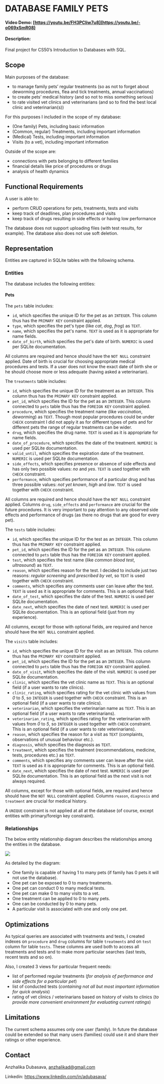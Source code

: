 # DATABASE FAMILY PETS
#### Video Demo:  [https://youtu.be/FH3PCliw7u8](https://youtu.be/-o069xSmR08)
#### Description:
Final project for CS50’s Introduction to Databases with SQL.

## Scope

Main purposes of the database:
* to manage family pets’ regular treatments (so as not to forget about deworming procedures, flea and tick treatments, annual vaccinations)
* to create pets’ medical history (and so not to miss something serious)
* to rate visited vet clinics and veterinarians (and so to find the best local clinic and veterinarian(s))

For this purposes I included in the scope of my database:
* (One family) Pets, including basic information
* (Common, regular) Treatments, including important information
* (Medical) Tests, including important information
* Visits (to a vet), including important information

Outside of the scope are:
* connections with pets belonging to different families
* financial details like price of procedures or drugs
* analysis of health dynamics

## Functional Requirements

A user is able to:
* perform CRUD operations for pets, treatments, tests and visits
* keep track of deadlines, plan procedures and visits
* keep track of drugs resulting in side effects or having low performance

The database does not support uploading files (with test results, for example). The database also does not use soft deletion.

## Representation

Entities are captured in SQLite tables with the following schema.

### Entities

The database includes the following entities:

#### Pets

The `pets` table includes:

* `id`, which specifies the unique ID for the pet as an `INTEGER`. This column thus has the `PRIMARY KEY` constraint applied.
* `type`, which specifies the pet's type (like *cat*, *dog*, *frog*) as `TEXT`.
* `name`, which specifies the pet's name. `TEXT` is used as it is appropriate for name fields.
* `date_of_birth`, which specifies the pet's date of birth. `NUMERIC` is used per SQLite documentation.

All columns are required and hence should have the `NOT NULL` constraint applied. Date of birth is crucial for choosing appropriate medical procedures and tests. If a user does not know the exact date of birth she or he should choose more or less adequate (having asked a veterinarian).

The `treatments` table includes:

* `id`, which specifies the unique ID for the treatment as an `INTEGER`. This column thus has the `PRIMARY KEY` constraint applied.
* `pet_id`, which specifies the ID for the pet as an `INTEGER`. This column connected to `pets` table thus has the `FOREIGN KEY` constraint applied.
* `procedure`, which specifies the treatment name (like *vaccination*, *deworming*) as `TEXT`. Though most popular procedures could be under `CHECK` constraint I did not apply it as for different types of pets and for different pets the range of regular treatments can be wider.
* `drug`, which specifies the drug name. `TEXT` is used as it is appropriate for name fields.
* `date_of_procedure`, which specifies the date of the treatment. `NUMERIC` is used per SQLite documentation.
* `valid_until`, which specifies the expiration date of the treatment. `NUMERIC` is used per SQLite documentation.
* `side_effects`, which specifies presence or absence of side effects and has only two possible values: *no* and *yes*. `TEXT` is used together with `CHECK` constraint.
* `performance`, which specifies performance of a particular drug and has three possible values: *not yet known*, *high* and *low*. `TEXT` is used together with `CHECK` constraint.

All columns are required and hence should have the `NOT NULL` constraint applied. Columns `drug`, `side_effects` and `performance` are crucial for the future procedures. It is very important to pay attention to any observed side effects and performance of drugs (as there no drugs that are good for every pet).

The `tests` table includes:

* `id`, which specifies the unique ID for the test as an `INTEGER`. This column thus has the `PRIMARY KEY` constraint applied.
* `pet_id`, which specifies the ID for the pet as an `INTEGER`. This column connected to `pets` table thus has the `FOREIGN KEY` constraint applied.
* `test`, which specifies the test name (like *common blood test*, *ultrasound*) as `TEXT`.
* `reason`, which specifies reason for the test. I decided to include just two reasons: *regular screening* and *prescribed by vet*, so `TEXT` is used together with `CHECK` constraint.
* `comments`, which specifies any comments user can leave after the test. `TEXT` is used as it is appropriate for comments. This is an optional field.
* `date_of_test`, which specifies the date of the test. `NUMERIC` is used per SQLite documentation.
* `date_next`, which specifies the date of next test. `NUMERIC` is used per SQLite documentation. This is an optional field (just from my experience).

All columns, except for those with optional fields, are required and hence should have the `NOT NULL` constraint applied.

The `visits` table includes:

* `id`, which specifies the unique ID for the visit as an `INTEGER`. This column thus has the `PRIMARY KEY` constraint applied.
* `pet_id`, which specifies the ID for the pet as an `INTEGER`. This column connected to `pets` table thus has the `FOREIGN KEY` constraint applied.
* `date_of_visit`, which specifies the date of the visit. `NUMERIC` is used per SQLite documentation.
* `clinic`, which specifies the vet clinic name as `TEXT`. This is an optional field (if a user wants to rate clinics).
* `clinic_rating`, which specifies rating for the vet clinic with values from *0* to *5*, so `INTEGER` is used together with `CHECK` constraint. This is an optional field (if a user wants to rate clinics).
* `veterinarian`, which specifies the veterinarian name as `TEXT`. This is an optional field (if a user wants to rate veterinarians).
* `veterinarian_rating`, which specifies rating for the veterinarian with values from *0* to *5*, so `INTEGER` is used together with `CHECK` constraint. This is an optional field (if a user wants to rate veterinarians).
* `reason`, which specifies the reason for a visit as `TEXT` (complaints, observations of unusual behaviour etc.).
* `diagnosis`, which specifies the diagnosis as `TEXT`.
* `treatment`, which specifies the treatment (recommendations, medicine, tests, procedures etc.) as `TEXT`.
* `comments`, which specifies any comments user can leave after the visit. `TEXT` is used as it is appropriate for comments. This is an optional field.
* `date_next`, which specifies the date of next test. `NUMERIC` is used per SQLite documentation. This is an optional field as the next visit is not always required.

All columns, except for those with optional fields, are required and hence should have the `NOT NULL` constraint applied. Columns `reason`, `diagnosis` and `treatment` are crucial for medical history.

A `UNIQUE` constraint is not applied at all at the database (of course, except entities with primary/foreign key constraint).

### Relationships

The below entity relationship diagram describes the relationships among the entities in the database.

[![](https://mermaid.ink/img/pako:eNplj0EKgzAQRa8SZq0ewJ1QC0ItpUqhkM2QjFVqjJgEWkzuXtN2UejshveYP38FoSVBDrTsBrwtqPjEttkXdXW4Mu-zLHh2KluWsx7NB8Y16DTVK2vPZdHW5TFyDoNh9Ji1Icms5vBvl00UhZ6kE_bnmvdvfqmaKgoK72QgAUWLwkFu763R5WB7UsQhZknq0I02poRNRWd185wE5HZxlICbJVr6doK8w9FQeAHQZUr3?type=png)](https://mermaid.live/edit#pako:eNplj0EKgzAQRa8SZq0ewJ1QC0ItpUqhkM2QjFVqjJgEWkzuXtN2UejshveYP38FoSVBDrTsBrwtqPjEttkXdXW4Mu-zLHh2KluWsx7NB8Y16DTVK2vPZdHW5TFyDoNh9Ji1Icms5vBvl00UhZ6kE_bnmvdvfqmaKgoK72QgAUWLwkFu763R5WB7UsQhZknq0I02poRNRWd185wE5HZxlICbJVr6doK8w9FQeAHQZUr3)

As detailed by the diagram:

* One family is capable of having 1 to many pets (if family has 0 pets it will not use the database).
* One pet can be exposed to 0 to many treatments.
* One pet can conduct 0 to many medical tests.
* One pet can make 0 to many visits to a vet.
* One treatment can be applied to 0 to many pets.
* One can be conducted by 0 to many pets.
* A particular visit is associated with one and only one pet.

## Optimizations

As typical queries are associated with treatments and tests, I created indexes on `procedure` and `drug` columns for table `treatments` and on `test` column for table `tests`. These columns are used both to access all treatments and tests and to make more particular searches (last tests, recent tests and so on).

Also, I created 3 views for particular frequent needs:
* list of performed regular treatments (*for analysis of performance and side effects for a particular pet*)
* list of conducted tests (*containing not all but most important information for quick analysis*)
* rating of vet clinics / veterinarians based on history of visits to clinics (*to provide more convenient environment for evaluating current ratings*)

## Limitations

The current schema assumes only one user (family). In future the database could be extended so that many users (families) could use it and share their ratings or other experience.

## Contact
Anzhalika Dubasava, anzhalikad@gmail.com

Linkedin: https://www.linkedin.com/in/adubasava/
